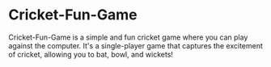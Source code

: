 # Cricket-Fun-Game
Cricket-Fun-Game is a simple and fun cricket game where you can play against the computer. It's a single-player game that captures the excitement of cricket, allowing you to bat, bowl, and wickets!
